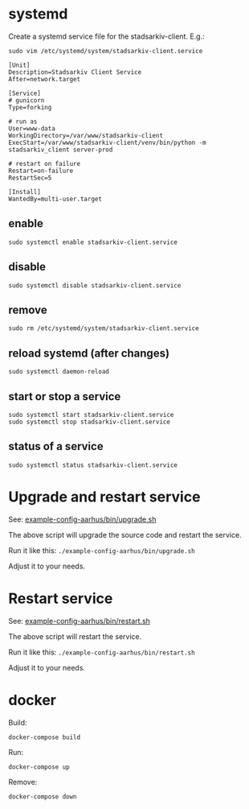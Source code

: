 # systemd

Create a systemd service file for the stadsarkiv-client. E.g.:

    sudo vim /etc/systemd/system/stadsarkiv-client.service

```
[Unit]
Description=Stadsarkiv Client Service
After=network.target

[Service]
# gunicorn
Type=forking

# run as
User=www-data
WorkingDirectory=/var/www/stadsarkiv-client
ExecStart=/var/www/stadsarkiv-client/venv/bin/python -m stadsarkiv_client server-prod

# restart on failure
Restart=on-failure
RestartSec=5

[Install]
WantedBy=multi-user.target

```

## enable

    sudo systemctl enable stadsarkiv-client.service

## disable

    sudo systemctl disable stadsarkiv-client.service

## remove

    sudo rm /etc/systemd/system/stadsarkiv-client.service 

## reload systemd (after changes)
    
    sudo systemctl daemon-reload

## start or stop a service
    
    sudo systemctl start stadsarkiv-client.service
    sudo systemctl stop stadsarkiv-client.service

## status of a service
    
    sudo systemctl status stadsarkiv-client.service


# Upgrade and restart service

See: [example-config-aarhus/bin/upgrade.sh](example-config-aarhus/bin/upgrade.sh)

The above script will upgrade the source code and restart the service. 

Run it like this: `./example-config-aarhus/bin/upgrade.sh`

Adjust it to your needs.

# Restart service

See: [example-config-aarhus/bin/restart.sh](/aarhusstadsarkiv/stadsarkiv-client/blob/main/example-config-aarhus/bin/upgrade.sh)

The above script will restart the service.

Run it like this: `./example-config-aarhus/bin/restart.sh`

Adjust it to your needs.

# docker

Build:

    docker-compose build 

Run:
    
    docker-compose up

Remove:

    docker-compose down
